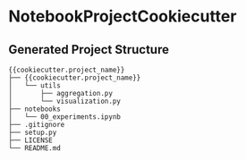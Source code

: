# NotebookProjectCookiecutter

## Generated Project Structure
    {{cookiecutter.project_name}}
    ├── {{cookiecutter.project_name}}
    │   └── utils
    │       ├── aggregation.py
    │       └── visualization.py
    ├── notebooks
    │   └── 00_experiments.ipynb
    ├── .gitignore
    ├── setup.py
    ├── LICENSE
    └── README.md